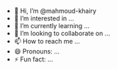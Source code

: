 - 👋 Hi, I’m @mahmoud-khairy
- 👀 I’m interested in ...
- 🌱 I’m currently learning ...
- 💞️ I’m looking to collaborate on ...
- 📫 How to reach me ...
- 😄 Pronouns: ...
- ⚡ Fun fact: ...

<!---
mahmoud-khairy/mahmoud-khairy is a ✨ special ✨ repository because its `README.md` (this file) appears on your GitHub profile.
You can click the Preview link to take a look at your changes.
--->
